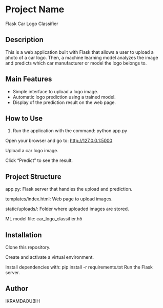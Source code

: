 # Project Name
Flask Car Logo Classifier

## Description
This is a web application built with Flask that allows a user to upload a photo of a car logo. Then, a machine learning model analyzes the image and predicts which car manufacturer or model the logo belongs to.

## Main Features
- Simple interface to upload a logo image.
- Automatic logo prediction using a trained model.
- Display of the prediction result on the web page.

## How to Use
1. Run the application with the command:
python app.py

Open your browser and go to:
http://127.0.0.1:5000

Upload a car logo image.

Click “Predict” to see the result.

## Project Structure
app.py: Flask server that handles the upload and prediction.

templates/index.html: Web page to upload images.

static/uploads/: Folder where uploaded images are stored.

ML model file: car_logo_classifier.h5

## Installation
Clone this repository.

Create and activate a virtual environment.

Install dependencies with:
pip install -r requirements.txt
Run the Flask server.

## Author
IKRAMDAOUBIH
